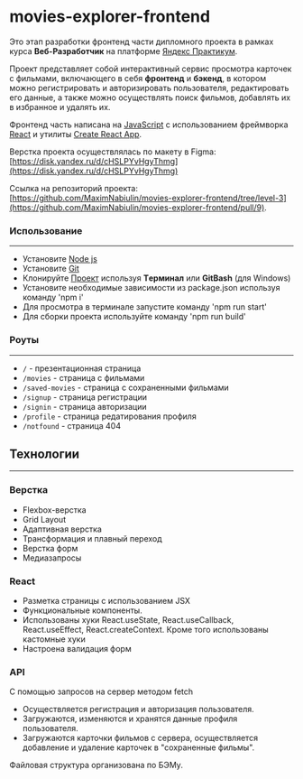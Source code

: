 # movies-explorer-frontend

Это этап разработки фронтенд части дипломного проекта в рамках курса **Веб-Разработчик** на платформе [Яндекс Практикум](https://practicum.yandex.ru/).

Проект представляет собой интерактивный сервис просмотра карточек с фильмами, включающего в себя **фронтенд** и **бэкенд**, в котором можно регистрировать и авторизировать пользователя, редактировать его данные, а также можно осуществлять поиск фильмов, добавлять их в избранное и удалять их.

Фронтенд часть написана на [JavaScript](https://developer.mozilla.org/ru/docs/Web/JavaScript) с использованием фреймворка [React](https://reactjs.org/) и утилиты [Create React App](https://create-react-app.dev/).

Верстка проекта осуществлялась по макету в Figma: [https://disk.yandex.ru/d/cHSLPYvHgyThmg](https://disk.yandex.ru/d/cHSLPYvHgyThmg)

Ссылка на репозиторий проекта: [https://github.com/MaximNabiulin/movies-explorer-frontend/tree/level-3](https://github.com/MaximNabiulin/movies-explorer-frontend/pull/9).

### Использование
------
* Установите [Node js](https://nodejs.org/en/)
* Установите [Git](https://git-scm.com/download/)
* Клонируйте [Проект](https://github.com/MaximNabiulin/movies-explorer-frontend) используя **Tерминал** или **GitBash** (для Windows)
* Установите необходимые зависимости из package.json используя команду 'npm i'
* Для просмотра в терминале запустите команду 'npm run start'
* Для сборки проекта используйте команду 'npm run build'

### Роуты
------
* `/` - презентационная страница
* `/movies` - страница с фильмами
* `/saved-movies` - страница с сохраненными фильмами
* `/signup` - страница регистрации
* `/signin` - страница авторизации
* `/profile` - страница редатирования профиля
* `/notfound` - страница 404

## Технологии
------
### Верстка
* Flexbox-верстка
* Grid Layout
* Адаптивная верстка
* Трансформация и плавный переход
* Верстка форм
* Медиазапросы

### React
* Разметка страницы с использованием JSX
* Функциональные компоненты.
* Использованы хуки React.useState, React.useCallback, React.useEffect,
React.createContext. Кроме того использованы кастомные хуки
* Настроена валидация форм

### API
С помощью запросов на сервер методом fetch
* Осуществляется регистрация и авторизация пользователя.
* Загружаются, изменяются и хранятся данные профиля пользователя.
* Загружаются карточки фильмов с сервера, осуществляется добавление и удаление карточек в "сохраненные фильмы".

Файловая структура организована по БЭМу.
